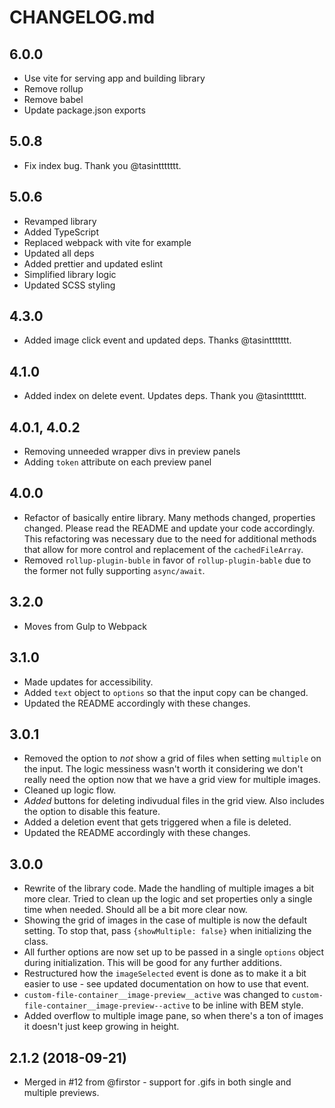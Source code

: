 # CHANGELOG.md

## 6.0.0

- Use vite for serving app and building library
- Remove rollup
- Remove babel
- Update package.json exports

## 5.0.8

- Fix index bug. Thank you @tasinttttttt.

## 5.0.6

- Revamped library
- Added TypeScript
- Replaced webpack with vite for example
- Updated all deps
- Added prettier and updated eslint
- Simplified library logic
- Updated SCSS styling

## 4.3.0

- Added image click event and updated deps. Thanks @tasinttttttt.

## 4.1.0

- Added index on delete event. Updates deps. Thank you @tasinttttttt.

## 4.0.1, 4.0.2

- Removing unneeded wrapper divs in preview panels
- Adding `token` attribute on each preview panel

## 4.0.0

- Refactor of basically entire library. Many methods changed, properties changed. Please read the README and update your code accordingly. This refactoring was necessary due to the need for additional methods that allow for more control and replacement of the `cachedFileArray`.
- Removed `rollup-plugin-buble` in favor of `rollup-plugin-bable` due to the former not fully supporting `async/await`.

## 3.2.0

- Moves from Gulp to Webpack

## 3.1.0

- Made updates for accessibility.
- Added `text` object to `options` so that the input copy can be changed.
- Updated the README accordingly with these changes.

## 3.0.1

- Removed the option to _not_ show a grid of files when setting `multiple` on the input. The logic messiness wasn't worth it considering we don't really need the option now that we have a grid view for multiple images.
- Cleaned up logic flow.
- _Added_ buttons for deleting indivudual files in the grid view. Also includes the option to disable this feature.
- Added a deletion event that gets triggered when a file is deleted.
- Updated the README accordingly with these changes.

## 3.0.0

- Rewrite of the library code. Made the handling of multiple images a bit more clear. Tried to clean up the logic and set properties only a single time when needed. Should all be a bit more clear now.
- Showing the grid of images in the case of multiple is now the default setting. To stop that, pass
  `{showMultiple: false}` when initializing the class.
- All further options are now set up to be passed in a single `options` object during initialization. This will be good for any further additions.
- Restructured how the `imageSelected` event is done as to make it a bit easier to use - see updated documentation on how to use that event.
- `custom-file-container__image-preview__active` was changed to `custom-file-container__image-preview--active` to be inline with BEM style.
- Added overflow to multiple image pane, so when there's a ton of images it doesn't just keep growing in height.

## 2.1.2 (2018-09-21)

- Merged in #12 from @firstor - support for .gifs in both single and multiple previews.
